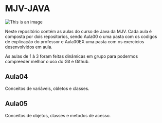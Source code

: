 # MJV-JAVA
![This is an image](https://inforchannel.com.br/wp-content/uploads/2021/03/e2d2f80e-java-logo-1.png)

Neste repositório contém as aulas do curso de Java da MJV. Cada aula é composta por dois repositorios, sendo Aula00 o uma pasta com os codigos de explicação do professor e Aula00EX uma pasta com os exercicios desenvolvidos em aula.

As aulas de 1 à 3 foram feitas dinâmicas em grupo para podermos compreeder melhor o uso do Git e Github.

## Aula04

Conceitos de variáveis, obletos e classes.

## Aula05

Conceitos de objetos, classes e metodos de acesso.
